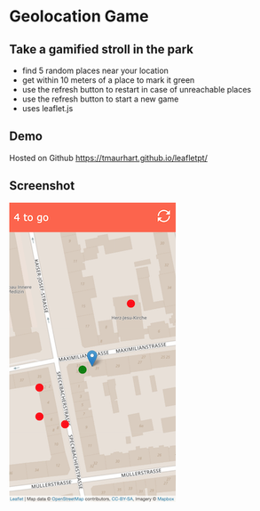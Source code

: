 # Geolocation Game
## Take a gamified stroll in the park

- find 5 random places near your location
- get within 10 meters of a place to mark it green
- use the refresh button to restart in case of unreachable places
- use the refresh button to start a new game
- uses leaflet.js

## Demo
Hosted on Github https://tmaurhart.github.io/leafletpt/

## Screenshot
![alt text](screenshot.png "Logo Title Text 1")
